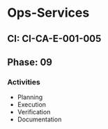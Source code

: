 # Ops-Services

## CI: CI-CA-E-001-005
## Phase: 09

### Activities
- Planning
- Execution
- Verification
- Documentation
